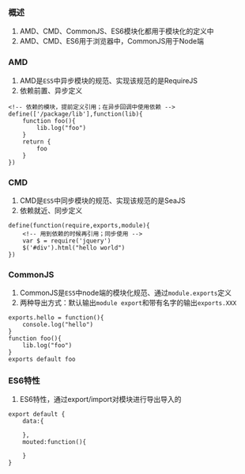 ### 概述

1. AMD、CMD、CommonJS、ES6模块化都用于模块化的定义中
2. AMD、CMD、ES6用于浏览器中，CommonJS用于Node端


### AMD

1. AMD是`ES5`中异步模块的规范、实现该规范的是RequireJS
2. 依赖前置、异步定义

```
<!-- 依赖的模块，提前定义引用；在异步回调中使用依赖 -->
define(['/package/lib'],function(lib){
    function foo(){
        lib.log("foo")
    }
    return {
        foo
    }
})
```

### CMD

1. CMD是`ES5`中同步模块的规范、实现该规范的是SeaJS
2. 依赖就近、同步定义

```
define(function(require,exports,module){
    <!-- 用到依赖的时候再引用；同步使用 -->
    var $ = require('jquery')
    $('#div').html("hello world")
})
```

### CommonJS

1. CommonJS是`ES5`中node端的模块化规范、通过`module.exports`定义
2. 两种导出方式：默认输出`module export`和带有名字的输出`exports.XXX`

```
exports.hello = function(){
    console.log("hello")
}
function foo(){
    lib.log("foo")
}
exports default foo
```

### ES6特性

1. ES6特性，通过export/import对模块进行导出导入的

```
export default {
    data:{

    },
    mouted:function(){

    }
}
```